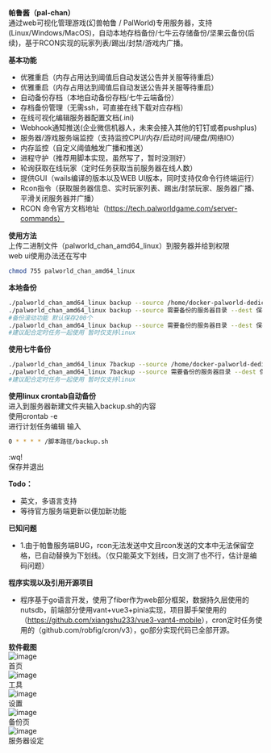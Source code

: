 **帕鲁酱（pal-chan）**\
通过web可视化管理游戏(幻兽帕鲁 / PalWorld)专用服务器，支持(Linux/Windows/MacOS)，自动本地存档备份/七牛云存储备份/坚果云备份(后续)，基于RCON实现的玩家列表/踢出/封禁/游戏内广播。 &#x20;

**基本功能**

*   优雅重启（内存占用达到阈值后自动发送公告并关服等待重启）
*   优雅重启（内存占用达到阈值后自动发送公告并关服等待重启）         &#x20;
*   自动备份存档（本地自动备份存档/七牛云端备份）
*   存档备份管理（无需ssh，可直接在线下载对应存档）
*   在线可视化编辑服务器配置文档(.ini)
*   Webhook通知推送(企业微信机器人，未来会接入其他的钉钉或者pushplus)
*   服务器/游戏服务端监控（支持监控CPU/内存/启动时间/硬盘/网络IO）
*   内存监控（自定义阈值触发广播和推送）
*   进程守护（推荐用脚本实现，虽然写了，暂时没测好）
*   轮询获取在线玩家（定时任务获取当前服务器在线人数）
*   提供GUI（wails编译的版本以及WEB UI版本，同时支持仅命令行终端运行）
*   Rcon指令（获取服务器信息、实时玩家列表、踢出/封禁玩家、服务器广播、平滑关闭服务器并广播）
*   RCON 命令官方文档地址（<https://tech.palworldgame.com/server-commands）>



**使用方法**\
上传二进制文件（palworld\_chan\_amd64\_linux）到服务器并给到权限  
web ui使用办法还在写中

```bash
chmod 755 palworld_chan_amd64_linux
```

**本地备份**

```bash
./palworld_chan_amd64_linux backup --source /home/docker-palworld-dedicated-server/game/Pal/Saved --dest /root/backup/
./palworld_chan_amd64_linux backup --source 需要备份的服务器目录 --dest 保存备份文件目录
#备份滚动功能 默认保存200个
./palworld_chan_amd64_linux backup --source 需要备份的服务器目录 --dest 保存备份文件目录 --backupCount 保留备份数
#建议配合定时任务一起使用 暂时仅支持linux
```

**使用七牛备份**

```bash
./palworld_chan_amd64_linux 7backup --source /home/docker-palworld-dedicated-server/game/Pal/Saved --dest /root/backup/  --ak accessToken --sk secretKey --bucket bucket存储空间
./palworld_chan_amd64_linux 7backup --source 需要备份的服务器目录 --dest 保存备份文件目录 --ak accessToken --sk secretKey --bucket bucket存储空间
#建议配合定时任务一起使用 暂时仅支持linux
```

**使用linux crontab自动备份**\
进入到服务器新建文件夹输入backup.sh的内容\
使用crontab -e\
进行计划任务编辑 输入

```bash
0 * * * * /脚本路径/backup.sh
```

\:wq!\
保存并退出

**Todo：**

*   英文，多语言支持
*   等待官方服务端更新以便加新功能

**已知问题**

*   1.由于帕鲁服务端BUG，rcon无法发送中文且rcon发送的文本中无法保留空格，已自动替换为下划线。（仅只能英文下划线，日文测了也不行，估计是编码问题）

**程序实现以及引用开源项目**

*   程序基于go语言开发，使用了fiber作为web部分框架，数据持久层使用的nutsdb，前端部分使用vant+vue3+pinia实现，项目脚手架使用的（<https://github.com/xiangshu233/vue3-vant4-mobile>），cron定时任务使用的（github.com/robfig/cron/v3），go部分实现代码已全部开源。


**软件截图**  
![image](https://github.com/LunacyZeus/palworld-chan/blob/main/screenshots/index.png)  
首页  
![image](https://github.com/LunacyZeus/palworld-chan/blob/main/screenshots/tool.png)  
工具  
![image](https://github.com/LunacyZeus/palworld-chan/blob/main/screenshots/setting.png?raw=true)  
设置  
![image](https://github.com/LunacyZeus/palworld-chan/blob/main/screenshots/backup.png?raw=true)  
备份页  
![image](https://github.com/LunacyZeus/palworld-chan/blob/main/screenshots/server_setting.png?raw=true)  
服务器设定  